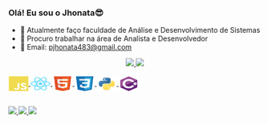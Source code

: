 ### Olá! Eu sou o Jhonata😎

- 🌱 Atualmente faço faculdade de Análise e Desenvolvimento de Sistemas
- 🧐 Procuro trabalhar na área de Analista e Desenvolvedor
- 💬 Email: pjhonata483@gmail.com


<div align="center">
  <a href="https://github.com/Rodrigues200">
  <img height="180em" src="https://github-readme-stats.vercel.app/api?username=Rodrigues200&show_icons=true&theme=cobalt&include_all_commits=true&count_private=true"/>
  <img height="180em" src="https://github-readme-stats.vercel.app/api/top-langs/?username=Rodrigues200&layout=compact&langs_count=7&theme=cobalt"/>
</div>

<div style="display: inline_block"><br>
  <img align="center" alt="Rodri-Js" height="30" width="40" src="https://raw.githubusercontent.com/devicons/devicon/master/icons/javascript/javascript-plain.svg">
  <img align="center" alt="Rodri-React" height="30" width="40" src="https://raw.githubusercontent.com/devicons/devicon/master/icons/react/react-original.svg">
  <img align="center" alt="Rodri-HTML" height="30" width="40" src="https://raw.githubusercontent.com/devicons/devicon/master/icons/html5/html5-original.svg">
  <img align="center" alt="Rodri-CSS" height="30" width="40" src="https://raw.githubusercontent.com/devicons/devicon/master/icons/css3/css3-original.svg">
  <img align="center" alt="Rodri-Python" height="30" width="40" src="https://raw.githubusercontent.com/devicons/devicon/master/icons/python/python-original.svg">
  <img align="center" alt="Rodri-Csharp" height="30" width="40" src="https://raw.githubusercontent.com/devicons/devicon/master/icons/csharp/csharp-original.svg">

</div>
  
  ##

<div> 
    <a href="https://instagram.com/j.rodrigues.__?igshid=YmMyMTA2M2Y=" target="_blank">
      <img src="https://img.shields.io/badge/-Instagram-%23E4405F?style=for-the-badge&logo=instagram&logoColor=white">
    </a>
    <a href="https://discord.gg/eYPwuPTV" target="_blank">
      <img src="https://img.shields.io/badge/Discord-7289DA?style=for-the-badge&logo=discord&logoColor=white">
    </a> 
    <a href="https://www.linkedin.com/in/jhonata-pereira-rodrigues-515925234/" target="_blank">
      <img src="https://img.shields.io/badge/-LinkedIn-%230077B5?style=for-the-badge&logo=linkedin&logoColor=white">
    </a> 
</div>
